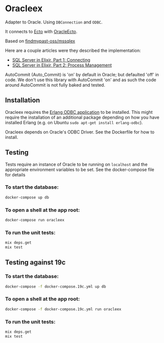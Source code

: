 # Oracleex

Adapter to Oracle. Using `DBConnection` and `ODBC`.

It connects to [Ecto](https://github.com/elixir-ecto/ecto) with [OracleEcto](https://github.com/MikeAlbertFleetSolutions/oracle_ecto).

Based on [findmypast-oss/mssqlex](https://github.com/findmypast-oss/mssqlex)

Here are a couple articles were they described the implementation:

* [SQL Server in Elixir, Part 1: Connecting](http://tech.findmypast.com/sql-server-in-elixir-connection)
* [SQL Server in Elixir, Part 2: Process Management](http://tech.findmypast.com/sql-server-in-elixir-gen-server)

AutoCommit (Auto_Commit) is 'on' by default in Oracle; but defaulted 'off' in code. We don't use this library with AutoCommit 'on' and as such the code around AutoCommit is not fully baked and tested. 

## Installation

Oracleex requires the [Erlang ODBC application](http://erlang.org/doc/man/odbc.html) to be installed.
This might require the installation of an additional package depending on how you have installed
Erlang (e.g. on Ubuntu `sudo apt-get install erlang-odbc`).

Oracleex depends on Oracle's ODBC Driver.  See the Dockerfile for how to install.

## Testing

Tests require an instance of Oracle to be running on `localhost` and the appropriate environment
variables to be set.  See the docker-compose file for details

### To start the database:

```bash
docker-compose up db
```

### To open a shell at the app root:

```bash
docker-compose run oracleex
```

### To run the unit tests:

```bash
mix deps.get
mix test
```

## Testing against 19c

### To start the database:

```bash
docker-compose -f docker-compose.19c.yml up db
```

### To open a shell at the app root:

```bash
docker-compose -f docker-compose.19c.yml run oracleex
```

### To run the unit tests:

```bash
mix deps.get
mix test
```